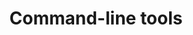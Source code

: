 ---
lang: en
layout: doc
permalink: /doc/tools/
redirect_from:
- /doc/tools/4.0/
- /doc/tools/4.0/dom0/
- /doc/tools/4.0/domU/
- /doc/tools/3.2/
- /doc/tools/3.2/dom0/
- /doc/tools/3.2/domU/
redirect_to: https://doc.qubes-os.org/en/latest/user/reference/tools.html
ref: 141
title: Command-line tools
---